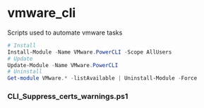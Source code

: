 # vmware_cli #
Scripts used to automate vmware tasks  
```powershell
# Install
Install-Module -Name VMware.PowerCLI -Scope AllUsers
# Update
Update-Module -Name VMware.PowerCLI
# Uninstall
Get-module VMware.* -listAvailable | Uninstall-Module -Force
```
### CLI_Suppress_certs_warnings.ps1 ###

